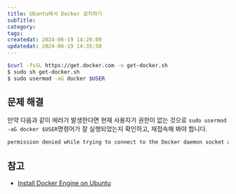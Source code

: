 ```yaml
---
title: Ubuntu에서 Docker 설치하기
subTitle:
category: 
tags: 
createdat: 2024-06-19 14:28:00
updatedat: 2024-06-19 14:35:50
---
```


```bash
$curl -fsSL https://get.docker.com -o get-docker.sh
$ sudo sh get-docker.sh
$ sudo usermod -aG docker $USER
```

## 문제 해결

만약 다음과 같이 에러가 발생한다면 현재 사용자가 권한이 없는 것으로 `sudo
usermod -aG docker $USER`명령어가 잘 실행되었는지 확인하고, 재접속해 봐야 합니다.

```bash
permission denied while trying to connect to the Docker daemon socket at unix:///var/run/docker.sock: Get "http://%2Fvar%2Frun%2Fdocker.sock/v1.45/containers/json": dial unix /var/run/docker.sock: connect: permission denied
```

## 참고

- [Install Docker Engine on Ubuntu](https://docs.docker.com/engine/install/ubuntu/#install-using-the-convenience-script)
